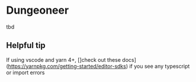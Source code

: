 # Dungeoneer

tbd

## Helpful tip

If using vscode and yarn 4+, []check out these docs](https://yarnpkg.com/getting-started/editor-sdks) if you see any typescript or import errors
